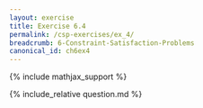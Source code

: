 ```yaml
---
layout: exercise
title: Exercise 6.4
permalink: /csp-exercises/ex_4/
breadcrumb: 6-Constraint-Satisfaction-Problems
canonical_id: ch6ex4
---
```


{% include mathjax_support %}

<div id="hiddden">{% include_relative question.md %}</div>